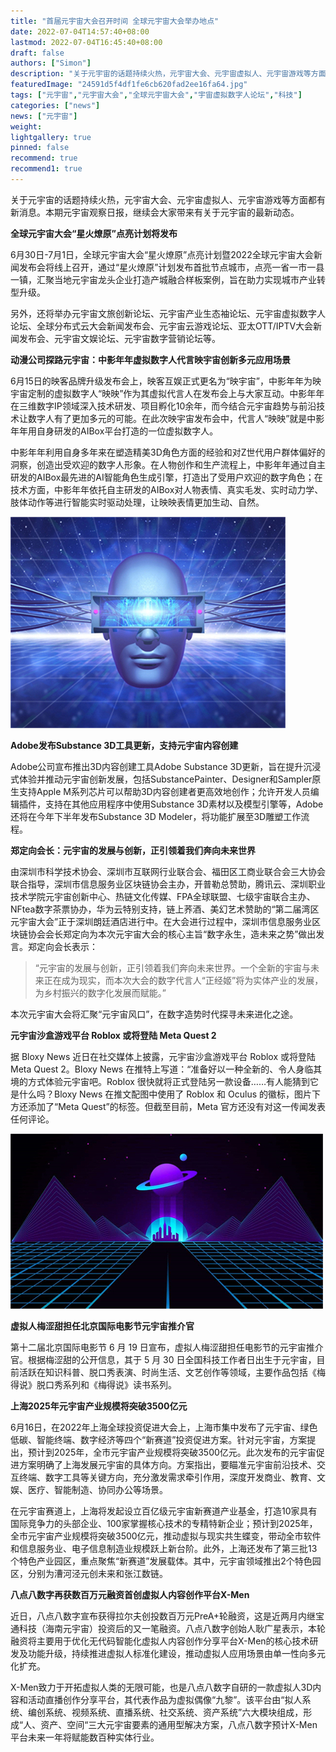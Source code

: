 ```yaml
---
title: "首届元宇宙大会召开时间 全球元宇宙大会举办地点"
date: 2022-07-04T14:57:40+08:00
lastmod: 2022-07-04T16:45:40+08:00
draft: false
authors: ["Simon"]
description: "关于元宇宙的话题持续火热，元宇宙大会、元宇宙虚拟人、元宇宙游戏等方面都有新消息。本期元宇宙观察日报，继续会大家带来有关于元宇宙的最新动态。"
featuredImage: "24591d5f4df1fe6cb620fad2ee16fa64.jpg"
tags: ["元宇宙","元宇宙大会","全球元宇宙大会","宇宙虚拟数字人论坛","科技"]
categories: ["news"]
news: ["元宇宙"]
weight: 
lightgallery: true
pinned: false
recommend: true
recommend1: true
---
```

关于元宇宙的话题持续火热，元宇宙大会、元宇宙虚拟人、元宇宙游戏等方面都有新消息。本期元宇宙观察日报，继续会大家带来有关于元宇宙的最新动态。

**全球元宇宙大会“星火燎原”点亮计划将发布**

6月30日-7月1日，全球元宇宙大会“星火燎原”点亮计划暨2022全球元宇宙大会新闻发布会将线上召开，通过“星火燎原”计划发布首批节点城市，点亮一省一市一县一镇，汇聚当地元宇宙龙头企业打造产城融合样板案例，旨在助力实现城市产业转型升级。

另外，还将举办元宇宙文旅创新论坛、元宇宙产业生态袖论坛、元宇宙虚拟数字人论坛、全球分布式云大会新闻发布会、元宇宙云游戏论坛、亚太OTT/IPTV大会新闻发布会、元宇宙文娱论坛、元宇宙数字营销论坛等。

**动漫公司探路元宇宙：中影年年虚拟数字人代言映宇宙创新多元应用场景**

6月15日的映客品牌升级发布会上，映客互娱正式更名为“映宇宙”，中影年年为映宇宙定制的虚拟数字人“映映”作为其虚拟代言人在发布会上与大家互动。中影年年在三维数字IP领域深入技术研发、项目孵化10余年，而今结合元宇宙趋势与前沿技术让数字人有了更加多元的可能。在此次映宇宙发布会中，代言人“映映”就是中影年年用自身研发的AIBox平台打造的一位虚拟数字人。

中影年年利用自身多年来在塑造精美3D角色方面的经验和对Z世代用户群体偏好的洞察，创造出受欢迎的数字人形象。在人物创作和生产流程上，中影年年通过自主研发的AIBox最先进的AI智能角色生成引擎，打造出了受用户欢迎的数字角色；在技术方面，中影年年依托自主研发的AIBox对人物表情、真实毛发、实时动力学、肢体动作等进行智能实时驱动处理，让映映表情更加生动、自然。

![配图一](24591d5f4df1fe6cb620fad2ee16fa64.jpg)

**Adobe发布Substance 3D工具更新，支持元宇宙内容创建**

Adobe公司宣布推出3D内容创建工具Adobe Substance 3D更新，旨在提升沉浸式体验并推动元宇宙创新发展，包括SubstancePainter、Designer和Sampler原生支持Apple M系列芯片可以帮助3D内容创建者更高效地创作；允许开发人员编辑插件，支持在其他应用程序中使用Substance 3D素材以及模型引擎等，Adobe还将在今年下半年发布Substance 3D Modeler，将功能扩展至3D雕塑工作流程。

**郑定向会长：元宇宙的发展与创新，正引领着我们奔向未来世界**

由深圳市科学技术协会、深圳市互联网行业联合会、福田区工商业联合会三大协会联合指导，深圳市信息服务业区块链协会主办，开普勒总赞助，腾讯云、深圳职业技术学院元宇宙创新中心、热链文化传媒、FPA全球联盟、七级宇宙联合主办、NFtea数字茶票协办，华为云特别支持，链上荞酒、美幻艺术赞助的“第二届湾区元宇宙大会”正于深圳朗廷酒店进行中。在大会进行过程中，深圳市信息服务业区块链协会会长郑定向为本次元宇宙大会的核心主旨“数字永生，造未来之势”做出发言。郑定向会长表示：

> “元宇宙的发展与创新，正引领着我们奔向未来世界。一个全新的宇宙与未来正在成为现实，而本次大会的数字代言人“正经姬”将为实体产业的发展，为乡村振兴的数字化发展而赋能。”

本次元宇宙大会将汇聚“元宇宙风口”，在数字造势时代探寻未来进化之途。

**元宇宙沙盒游戏平台 Roblox 或将登陆 Meta Quest 2**

据 Bloxy News 近日在社交媒体上披露，元宇宙沙盒游戏平台 Roblox 或将登陆 Meta Quest 2。Bloxy News 在推特上写道：“准备好以一种全新的、令人身临其境的方式体验元宇宙吧。Roblox 很快就将正式登陆另一款设备……有人能猜到它是什么吗？Bloxy News 在推文配图中使用了 Roblox 和 Oculus 的徽标，图片下方还添加了“Meta Quest”的标签。但截至目前，Meta 官方还没有对这一传闻发表任何评论。

![配图二](ee8beb63e5c343ba0130fa7bacb5877f.jpg)

**虚拟人梅涩甜担任北京国际电影节元宇宙推介官**

第十二届北京国际电影节 6 月 19 日宣布，虚拟人梅涩甜担任电影节的元宇宙推介官。根据梅涩甜的公开信息，其于 5 月 30 日全国科技工作者日出生于元宇宙，目前活跃在知识科普、脱口秀表演、时尚生活、文艺创作等领域，主要作品包括《梅得说》脱口秀系列和《梅得说》读书系列。

**上海2025年元宇宙产业规模将突破3500亿元**

6月16日，在2022年上海全球投资促进大会上，上海市集中发布了元宇宙、绿色低碳、智能终端、数字经济等四个“新赛道”投资促进方案。针对元宇宙，方案提出，预计到2025年，全市元宇宙产业规模将突破3500亿元。此次发布的元宇宙促进方案明确了上海发展元宇宙的具体方向。方案指出，要瞄准元宇宙前沿技术、交互终端、数字工具等关键方向，充分激发需求牵引作用，深度开发商业、教育、文娱、医疗、智能制造、协同办公等场景。

在元宇宙赛道上，上海将发起设立百亿级元宇宙新赛道产业基金，打造10家具有国际竞争力的头部企业、100家掌握核心技术的专精特新企业；预计到2025年，全市元宇宙产业规模将突破3500亿元，推动虚拟与现实共生蝶变，带动全市软件和信息服务业、电子信息制造业规模跃上新台阶。此外，上海还发布了第三批13个特色产业园区，重点聚焦“新赛道”发展载体。其中，元宇宙领域推出2个特色园区，分别为漕河泾元创未来和张江数链。

**八点八数字再获数百万元融资首创虚拟人内容创作平台X-Men**

近日，八点八数字宣布获得拉尔夫创投数百万元PreA+轮融资，这是近两月内继宝通科技（海南元宇宙）投资后的又一笔融资。八点八数字创始人耿广星表示，本轮融资将主要用于优化无代码智能化虚拟人内容创作分享平台X-Men的核心技术研发及功能升级，持续推进虚拟人标准化建设，推动虚拟人应用场景由单一性向多元化扩充。

X-Men致力于开拓虚拟人类的无限可能，也是八点八数字自研的一款虚拟人3D内容和活动直播创作分享平台，其代表作品为虚拟偶像“九黎”。该平台由“拟人系统、编创系统、视频系统、直播系统、社交系统、资产系统”六大模块组成，形成“人、资产、空间“三大元宇宙要素的通用型解决方案，八点八数字预计X-Men平台未来一年将赋能数百种实体行业。


